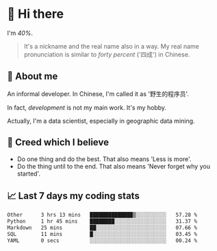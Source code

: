 # 👋 Hi there

I'm *40%*.

> It's a nickname and the real name also in a way.
> My real name pronunciation is similar to *forty percent* ('四成') in Chinese.

## :speech_balloon: About me

An informal developer. In Chinese, I'm called it as '野生的程序员'.

In fact, _development_ is not my main work. It's my hobby.

Actually, I'm a data scientist, especially in geographic data mining.

## :see_no_evil: Creed which I believe

- Do one thing and do the best. That also means 'Less is more'.
- Do the thing until to the end. That also means 'Never forget why you started'.

## :chart_with_upwards_trend: Last 7 days my coding stats

<!--START_SECTION:waka-->

```txt
Other      3 hrs 13 mins   ██████████████▒░░░░░░░░░░   57.28 %
Python     1 hr 45 mins    ████████░░░░░░░░░░░░░░░░░   31.37 %
Markdown   25 mins         ██░░░░░░░░░░░░░░░░░░░░░░░   07.66 %
SQL        11 mins         █░░░░░░░░░░░░░░░░░░░░░░░░   03.45 %
YAML       0 secs          ░░░░░░░░░░░░░░░░░░░░░░░░░   00.24 %
```

<!--END_SECTION:waka-->
